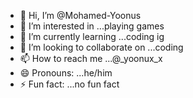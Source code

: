 - 👋 Hi, I’m @Mohamed-Yoonus
- 👀 I’m interested in ...playing games
- 🌱 I’m currently learning ...coding ig
- 💞️ I’m looking to collaborate on ...coding
- 📫 How to reach me ...@_yoonux_x 
- 😄 Pronouns: ...he/him
- ⚡ Fun fact: ...no fun fact

<!---
Mohamed-Yoonus/Mohamed-Yoonus is a ✨ special ✨ repository because its `README.md` (this file) appears on your GitHub profile.
You can click the Preview link to take a look at your changes.
--->
